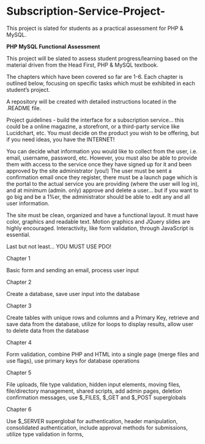 # Subscription-Service-Project-
This project is slated for students as a practical assessment for PHP &amp; MySQL. 


**PHP MySQL Functional Assessment** 

This project will be slated to assess student progress/learning based on the material driven from the Head First, PHP & MySQL textbook. 

The chapters which have been covered so far are 1-6. Each chapter is outlined below, focusing on specific tasks which must be exhibited in each student’s project. 

A repository will be created with detailed instructions located in the .README file. 

Project guidelines - build the interface for a subscription service… this could be a online magazine, a storefront, or a third-party service like Lucidchart, etc. You must decide on the product you wish to be offering, but if you need ideas, you have the INTERNET! 

You can decide what information you would like to collect from the user, i.e. email, username, password, etc. However, you must also be able to provide them with access to the service once they have signed up for it and been approved by the site administrator (you!) The user must be sent a confirmation email once they register, there must be a launch page which is the portal to the actual service you are providing (where the user will log in), and at minimum (admin. only) approve and delete a user… but if you want to go big and be a 1%er, the administrator should be able to edit any and all user information. 

The site must be clean, organized and have a functional layout. It must have color, graphics and readable text. Motion graphics and JQuery slides are highly encouraged. Interactivity, like form validation, through JavaScript is essential.  

Last but not least… YOU MUST USE PDO! 

Chapter 1

Basic form and sending an email, process user input

Chapter 2

Create a database, save user input into the database

Chapter 3

Create tables with unique rows and columns and a Primary Key, retrieve and save data from the database, utilize for loops to display results, allow user to delete data from the database

Chapter 4

Form validation, combine PHP and HTML into a single page (merge files and use flags), use primary keys for database operations

Chapter 5

File uploads, file type validation, hidden input elements, moving files, file/directory management, shared scripts, add admin pages, deletion confirmation messages, use $_FILES, $_GET and $_POST superglobals

Chapter 6

Use $_SERVER superglobal for authentication, header manipulation, consolidated authentication, include approval methods for submissions, utilize type validation in forms,